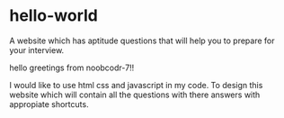 # hello-world
A website which has aptitude questions that will help you to prepare for your interview.

hello greetings from noobcodr-7!!

I would like to use html css and javascript in my code.
To design this website which will contain all the questions with there answers with appropiate shortcuts.
